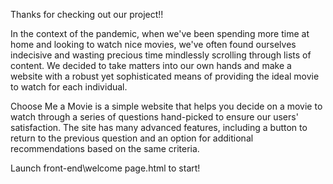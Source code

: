 Thanks for checking out our project!! 

In the context of the pandemic, when we've been spending more time at home and looking to watch nice movies, we've often found ourselves indecisive and wasting precious time mindlessly scrolling through lists of content. We decided to take matters into our own hands and make a website with a robust yet sophisticated means of providing the ideal movie to watch for each individual.

Choose Me a Movie is a simple website that helps you decide on a movie to watch through a series of questions hand-picked to ensure our users' satisfaction. The site has many advanced features, including a button to return to the previous question and an option for additional recommendations based on the same criteria.


Launch front-end\welcome page.html to start!
